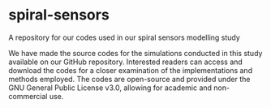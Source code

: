 # spiral-sensors
A repository for our codes used in our spiral sensors modelling study 


We have made the source codes for the simulations conducted in this study available on our GitHub repository. Interested readers can access and download the codes for a closer examination of the implementations and methods employed. The codes are open-source and provided under the GNU General Public License v3.0, allowing for academic and non-commercial use.
